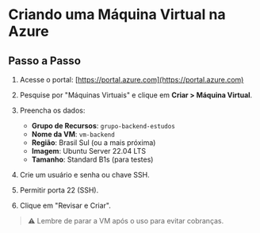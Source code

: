# Criando uma Máquina Virtual na Azure

## Passo a Passo

1. Acesse o portal: [https://portal.azure.com](https://portal.azure.com)
2. Pesquise por "Máquinas Virtuais" e clique em **Criar > Máquina Virtual**.
3. Preencha os dados:
   - **Grupo de Recursos**: `grupo-backend-estudos`
   - **Nome da VM**: `vm-backend`
   - **Região**: Brasil Sul (ou a mais próxima)
   - **Imagem**: Ubuntu Server 22.04 LTS
   - **Tamanho**: Standard B1s (para testes)

4. Crie um usuário e senha ou chave SSH.

5. Permitir porta 22 (SSH).

6. Clique em "Revisar e Criar".

> ⚠️ Lembre de parar a VM após o uso para evitar cobranças.

